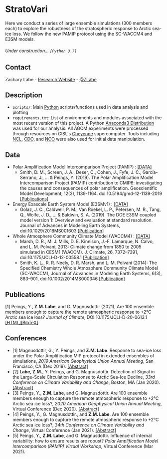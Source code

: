 # StratoVari
Here we conduct a series of large ensemble simulations (300 members each) to explore the robustness of the stratospheric response to Arctic sea-ice loss. We follow the new PAMIP protocol using the SC-WACCM4 and E3SM models.

###### Under construction... ```[Python 3.7]```

## Contact
Zachary Labe - [Research Website](http://sites.uci.edu/zlabe/) - [@ZLabe](https://twitter.com/ZLabe)

## Description

+ ```Scripts/```: Main [Python](https://www.python.org/) scripts/functions used in data analysis and plotting
+ ```requirements.txt```: List of environments and modules associated with the most recent version of this project. A Python [Anaconda3 Distribution](https://docs.continuum.io/anaconda/) was used for our analysis. All AGCM experiments were processed through resources on CISL's [Cheyenne](https://www2.cisl.ucar.edu/resources/computational-systems/cheyenne) supercomputer. Tools including [NCL](https://www.ncl.ucar.edu/), [CDO](https://code.mpimet.mpg.de/projects/cdo), and [NCO](http://nco.sourceforge.net/) were also used for initial data manipulation.

## Data
+ Polar Amplification Model Intercomparison Project (PAMIP) : [[DATA]](https://pcmdi.llnl.gov/CMIP6/ArchiveStatistics/esgf_data_holdings/PAMIP/index.html)
    + Smith, D. M., Screen, J. A., Deser, C., Cohen, J., Fyfe, J. C., García-Serrano, J., ... & Peings, Y. (2019). The Polar Amplification Model Intercomparison Project (PAMIP) contribution to CMIP6: investigating the causes and consequences of polar amplification. Geoscientific Model Development, 12(3), 1139-1164. doi:10.5194/gmd-12-1139-2019 [[Publications]](https://www.geosci-model-dev.net/12/1139/2019/)
+ Energy Exascale Earth System Model (E3SMv1) : [[DATA]](https://e3sm.org/data/)
    + Golaz, J. C., Caldwell, P. M., Van Roekel, L. P., Petersen, M. R., Tang, Q., Wolfe, J. D., ... & Baldwin, S. A. (2019). The DOE E3SM coupled model version 1: Overview and evaluation at standard resolution. Journal of Advances in Modeling Earth Systems, doi:10.1029/2018MS001603 [[Publication]](https://agupubs.onlinelibrary.wiley.com/doi/full/10.1029/2018MS001603)
+ Whole Atmosphere Community Climate Model (WACCM4) : [[DATA]](http://www.cesm.ucar.edu/working_groups/Whole-Atmosphere/code-release.html)
    + Marsh, D. R., M. J. Mills, D. E. Kinnison, J.-F. Lamarque, N. Calvo, and L. M. Polvani, 2013: Climate change from 1850 to 2005 simulated in CESM1 (WACCM). J. Climate, 26, 7372–7391, doi:10.1175/JCLI-D-12-00558.1 [[Publication]](http://journals.ametsoc.org/doi/abs/10.1175/BAMS-D-13-00255.1)
    + Smith, K. L., R. R. Neely, D. R. Marsh, and L. M. Polvani (2014): The Specified Chemistry Whole Atmosphere Community Climate Model (SC-WACCM), Journal of Advances in Modeling Earth Systems, 6(3), 883–901, doi:10.1002/2014MS000346 [[Publication]](https://agupubs.onlinelibrary.wiley.com/doi/full/10.1002/2014MS000346)


## Publications
[1] Peings, Y., **Z.M. Labe**, and G. Magnusdottir (2021), Are 100 ensemble members enough to capture the remote atmospheric response to +2°C Arctic sea ice loss? <em>Journal of Climate</em>, DOI:10.1175/JCLI-D-20-0613.1 [[HTML]](https://journals.ametsoc.org/view/journals/clim/aop/JCLI-D-20-0613.1/JCLI-D-20-0613.1.xml)[[BibTeX]](https://sites.uci.edu/zlabe/files/2021/04/PeingsLabeMagnusdottir_ENS2021_JCLI_BibTeX.pdf)

## Conferences
+ [1] Magnusdottir, G., Y. Peings, and **Z.M. Labe**. Response to sea-ice loss under the Polar Amplification MIP protocol in extended ensembles of simulations, *2019 American Geophysical Union Annual Meeting*, San Francisco, CA (Dec 2019). [[Abstract]](https://agu.confex.com/agu/fm19/meetingapp.cgi/Paper/553470)
+ [2] **Labe, Z.M.**, Y. Peings, and G. Magnusdottir. Detection of Signal in the Large-Scale Circulation Response to Arctic Sea-Ice Decline, *33rd Conference on Climate Variability and Change*, Boston, MA (Jan 2020). [[Abstract]](https://ams.confex.com/ams/2020Annual/meetingapp.cgi/Paper/367289)
+ [3] Peings, Y., **Z.M. Labe**, and G. Magnusdottir. Are 100 ensemble members enough to capture the remote atmospheric response to +2°C Arctic sea ice loss?, *2020 American Geophysical Union Annual Meeting*, Virtual Conference (Dec 2020). [[Abstract]](https://agu.confex.com/agu/fm20/meetingapp.cgi/Paper/685885)
+ [4] Peings, Y., G. Magnusdottir., and **Z.M. Labe**. Are 100 ensemble members enough to capture the remote atmospheric response to +2°C Arctic sea ice loss?, *34th Conference on Climate Variability and Change*, Virtual Conference (Jan 2021). [[Abstract]](https://ams.confex.com/ams/101ANNUAL/meetingapp.cgi/Paper/382352)
+ [5] Peings, Y., **Z.M. Labe**, and G. Magnusdottir. Influence of internal variability: how to ensure results are robust? *Polar Amplification Model Intercomparison (PAMIP) Virtual Workshop*, Virtual Conference (Mar 2021).
